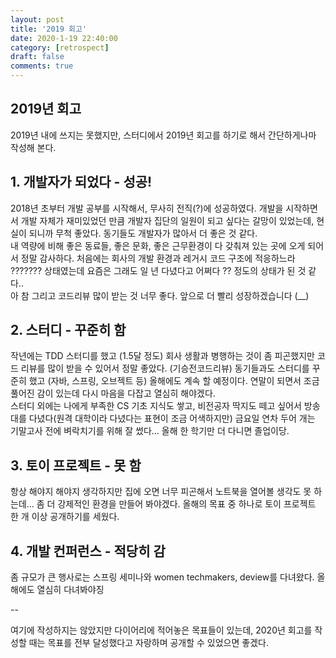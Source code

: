 ```yaml
---
layout: post
title: '2019 회고'
date: 2020-1-19 22:40:00
category: [retrospect]
draft: false
comments: true
---
```


## 2019년 회고

2019년 내에 쓰지는 못했지만, 스터디에서 2019년 회고를 하기로 해서 간단하게나마 작성해 본다.

## 1. 개발자가 되었다 - 성공!

2018년 초부터 개발 공부를 시작해서, 무사히 전직(?)에 성공하였다. 개발을 시작하면서 개발 자체가 재미있었던 만큼 개발자 집단의 일원이 되고 싶다는 갈망이 있었는데, 현실이 되니까 무척 좋았다. 동기들도 개발자가 많아서 더 좋은 것 같다.  
내 역량에 비해 좋은 동료들, 좋은 문화, 좋은 근무환경이 다 갖춰져 있는 곳에 오게 되어서 정말 감사하다. 처음에는 회사의 개발 환경과 레거시 코드 구조에 적응하느라 ??????? 상태였는데 요즘은 그래도 일 년 다녔다고 어쩌다 ?? 정도의 상태가 된 것 같다..  
아 참 그리고 코드리뷰 많이 받는 것 너무 좋다. 앞으로 더 빨리 성장하겠습니다 (\_\_)

## 2. 스터디 - 꾸준히 함

작년에는 TDD 스터디를 했고 (1.5달 정도) 회사 생활과 병행하는 것이 좀 피곤했지만 코드 리뷰를 많이 받을 수 있어서 정말 좋았다. (기승전코드리뷰) 동기들과도 스터디를 꾸준히 했고 (자바, 스프링, 오브젝트 등) 올해에도 계속 할 예정이다. 연말이 되면서 조금 풀어진 감이 있는데 다시 마음을 다잡고 열심히 해야겠다.  
스터디 외에는 나에게 부족한 CS 기초 지식도 쌓고, 비전공자 딱지도 떼고 싶어서 방송대를 다녔다(원격 대학이라 다녔다는 표현이 조금 어색하지만) 금요일 연차 두어 개는 기말고사 전에 벼락치기를 위해 잘 썼다... 올해 한 학기만 더 다니면 졸업이당.

## 3. 토이 프로젝트 - 못 함

항상 해야지 해야지 생각하지만 집에 오면 너무 피곤해서 노트북을 열어볼 생각도 못 하는데... 좀 더 강제적인 환경을 만들어 봐야겠다. 올해의 목표 중 하나로 토이 프로젝트 한 개 이상 공개하기를 세웠다.

## 4. 개발 컨퍼런스 - 적당히 감

좀 규모가 큰 행사로는 스프링 세미나와 women techmakers, deview를 다녀왔다. 올해에도 열심히 다녀봐야징

--

여기에 작성하지는 않았지만 다이어리에 적어놓은 목표들이 있는데, 2020년 회고를 작성할 때는 목표를 전부 달성했다고 자랑하며 공개할 수 있었으면 좋겠다.
